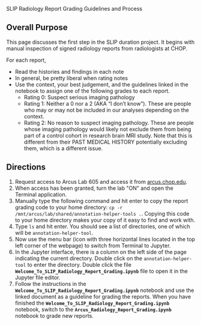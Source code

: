 SLIP Radiology Report Grading Guidelines and Process

## Overall Purpose

This page discusses the first step in the SLIP duration project. It begins with manual inspection of signed radiology reports from radiologists at CHOP. 

For each report, 
- Read the histories and findings in each note
- In general, be pretty liberal when rating notes
- Use the context, your best judgement, and the guidelines linked in the notebook to assign one of the following grades to each report.
    - Rating 0: Suspect serious imaging pathology
    - Rating 1: Neither a 0 nor a 2 (AKA “I don’t know”). These are people who may or may not be included in our analyses depending on the context.
    - Rating 2: No reason to suspect imaging pathology. These are people whose imaging pathology would likely not exclude them from being part of a control cohort in research brain MRI study. Note that this is different from their PAST MEDICAL HISTORY potentially excluding them, which is a different issue.


## Directions

1. Request access to Arcus Lab 605 and access it from [arcus.chop.edu](arcus.chop.edu). 
2. When access has been granted, turn the lab "ON" and open the Terminal application.
3. Manually type the following command and hit enter to copy the report grading code to your home directory: `cp -r /mnt/arcus/lab/shared/annotation-helper-tools .`. Copying this code to your home directory makes your copy of it easy to find and work with.
4. Type `ls` and hit enter. You should see a list of directories, one of which will be `annotation-helper-tool`.
5. Now use the menu bar (icon with three horizontal lines located in the top left corner of the webpage) to switch from Terminal to Jupyter.
6. In the Jupyter interface, there is a column on the left side of the page indicating the current directory. Double click on the `annotation-helper-tool` to enter the directory. Double click the file **`Welcome_To_SLIP_Radiology_Report_Grading.ipynb`** file to open it in the Jupyter file editor.
7. Follow the instructions in the **`Welcome_To_SLIP_Radiology_Report_Grading.ipynb`** notebook and use the linked document as a guideline for grading the reports. When you have finished the **`Welcome_To_SLIP_Radiology_Report_Grading.ipynb`** notebook, switch to the **`Arcus_Radiology_Report_Grading.ipynb`** notebook to grade new reports.


